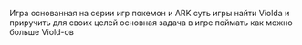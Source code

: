 Игра основанная на серии игр покемон и ARK суть игры найти Violda и приручить для своих целей основная задача в игре поймать как можно больше Viold-ов
